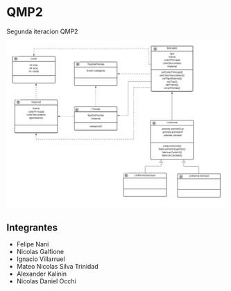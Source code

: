 # QMP2

Segunda iteracion QMP2

![diagrama](diagrama/diagrama2.png)

## Integrantes
- Felipe Nani
- Nicolas Galfione
- Ignacio Villarruel
- Mateo Nicolas Silva Trinidad
- Alexander Kalinin
- Nicolas Daniel Occhi

